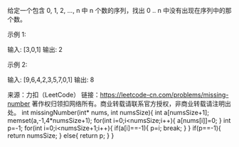 给定一个包含 0, 1, 2, ..., n 中 n 个数的序列，找出 0 .. n 中没有出现在序列中的那个数。

示例 1:

输入: [3,0,1]
输出: 2

示例 2:

输入: [9,6,4,2,3,5,7,0,1]
输出: 8

来源：力扣（LeetCode）
链接：https://leetcode-cn.com/problems/missing-number
著作权归领扣网络所有。商业转载请联系官方授权，非商业转载请注明出处。
int missingNumber(int* nums, int numsSize){
    int a[numsSize+1];
    memset(a,-1,4*numsSize+1);
    for(int i=0;i<numsSize;i++){
        a[nums[i]]=0;
    }
    int p=-1;
    for(int i=0;i<numsSize+1;i++){
        if(a[i]==-1){
            p=i;
            break;
        }
    }
    if(p==-1){
        return numsSize;
    }
    else{
        return p;
    }
}
